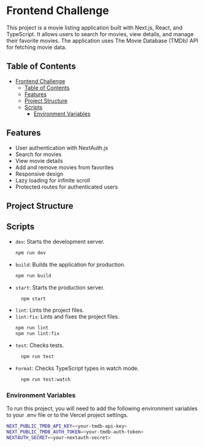 # Frontend Challenge

This project is a movie listing application built with Next.js, React, and TypeScript. It allows users to search for movies, view details, and manage their favorite movies. The application uses The Movie Database (TMDb) API for fetching movie data.

## Table of Contents

- [Frontend Challenge](#frontend-challenge)
  - [Table of Contents](#table-of-contents)
  - [Features](#features)
  - [Project Structure](#project-structure)
  - [Scripts](#scripts)
    - [Environment Variables](#environment-variables)

## Features

- User authentication with NextAuth.js
- Search for movies
- View movie details
- Add and remove movies from favorites
- Responsive design
- Lazy loading for infinite scroll
- Protected routes for authenticated users

## Project Structure

## Scripts

- `dev`: Starts the development server.
  ```bash
  npm run dev
- `build`: Builds the application for production.
  ```bash
  npm run build
- `start`: Starts the production server.
  ```bash
    npm start
- `lint`: Lints the project files.
- `lint:fix`: Lints and fixes the project files.
  ```bash
  npm run lint
  npm run lint:fix
- `test`: Checks tests.
  ```bash
    npm run test
- `Format`: Checks TypeScript types in watch mode.
  ```bash
    npm run test:watch

### Environment Variables
To run this project, you will need to add the following environment variables to your .env file or to the Vercel project settings.

```bash
NEXT_PUBLIC_TMDB_API_KEY=<your-tmdb-api-key>
NEXT_PUBLIC_TMDB_AUTH_TOKEN=<your-tmdb-auth-token>
NEXTAUTH_SECRET=<your-nextauth-secret>